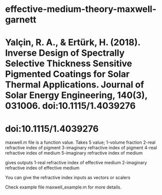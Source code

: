 # effective-medium-theory-maxwell-garnett
# Yalçin, R. A., & Ertürk, H. (2018). Inverse Design of Spectrally Selective Thickness Sensitive Pigmented Coatings for Solar Thermal Applications. Journal of Solar Energy Engineering, 140(3), 031006. doi:10.1115/1.4039276 
# doi:10.1115/1.4039276 

maxwell.m file is a function value. Takes 5 value; 
1-volume fraction
2-real refractive index of pigment 
3-imaginary refractive index of pigment 
4-real refractive index of medium 
5-imaginary refractive index of medium

gives outputs
1-real refractive index of effective medium 
2-imaginary refractive index of effective medium 

You can give the refractive index inputs as vectors or scalers 

Check example file maxwell_example.m for more details.
